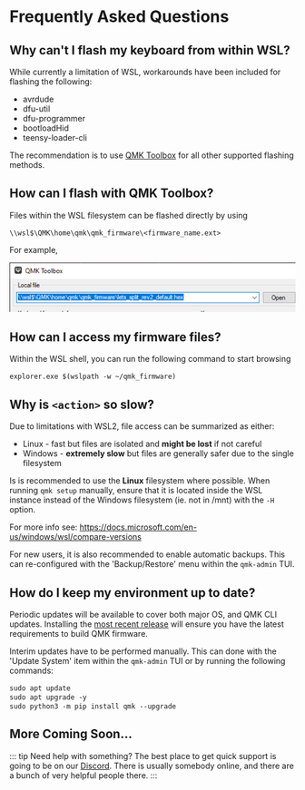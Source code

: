 # Frequently Asked Questions

## Why can't I flash my keyboard from within WSL?

While currently a limitation of WSL, workarounds have been included for flashing the following:

* avrdude
* dfu-util
* dfu-programmer
* bootloadHid
* teensy-loader-cli

The recommendation is to use [QMK Toolbox](https://github.com/qmk/qmk_toolbox) for all other supported flashing methods.

## How can I flash with QMK Toolbox?

Files within the WSL filesystem can be flashed directly by using
```
\\wsl$\QMK\home\qmk\qmk_firmware\<firmware_name.ext>
```

For example,

![toolbox example"](/wsl_toolbox.png)

## How can I access my firmware files?

Within the WSL shell, you can run the following command to start browsing

```console
explorer.exe $(wslpath -w ~/qmk_firmware)
```

## Why is `<action>` so slow?

Due to limitations with WSL2, file access can be summarized as either:

* Linux - fast but files are isolated and **might be lost** if not careful
* Windows - **extremely slow** but files are generally safer due to the single filesystem

Is is recommended to use the **Linux** filesystem where possible. When running `qmk setup` manually, ensure that it is located inside the WSL instance instead of the Windows filesystem (ie. not in /mnt) with the `-H` option. 

For more info see: https://docs.microsoft.com/en-us/windows/wsl/compare-versions

For new users, it is also recommended to enable automatic backups. This can re-configured with the 'Backup/Restore' menu within the `qmk-admin` TUI.

## How do I keep my environment up to date?

Periodic updates will be available to cover both major OS, and QMK CLI updates. Installing the [most recent release](https://github.com/qmk/qmk_distro_wsl/releases/latest) will ensure you have the latest requirements to build QMK firmware.

Interim updates have to be performed manually. This can done with the 'Update System' item within the `qmk-admin` TUI or by running the following commands:

```console
sudo apt update
sudo apt upgrade -y
sudo python3 -m pip install qmk --upgrade
```

## More Coming Soon...

::: tip Need help with something?
The best place to get quick support is going to be on our [Discord](https://discord.gg/qmk). There is usually somebody online, and there are a bunch of very helpful people there.
:::
